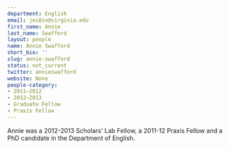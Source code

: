 ```yaml
---
department: English
email: jes8zv@virginia.edu
first_name: Annie
last_name: Swafford
layout: people
name: Annie Swafford
short_bio: ''
slug: annie-swafford
status: not_current
twitter: annieswafford
website: None
people-category:
- 2011–2012
- 2012–2013
- Graduate Fellow
- Praxis Fellow
---
```


Annie was a 2012-2013 Scholars' Lab Fellow, a 2011-12 Praxis Fellow and a PhD candidate in the Department of English.

